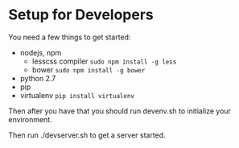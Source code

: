 Setup for Developers
=====================

You need a few things to get started:
  * nodejs, npm
    * lesscss compiler `sudo npm install -g less`
    * bower `sudo npm install -g bower`
  * python 2.7
  * pip
  * virtualenv `pip install virtualenv`

Then after you have that you should run devenv.sh to initialize your environment.

Then run ./devserver.sh to get a server started.
